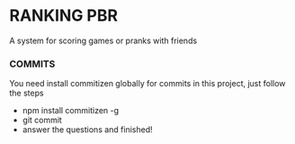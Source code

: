 # RANKING PBR

A system for scoring games or pranks with friends

### COMMITS

You need install commitizen globally for commits in this project, just follow the steps
- npm install commitizen -g
- git commit
- answer the questions and finished!
